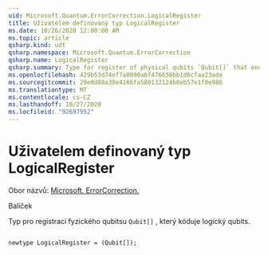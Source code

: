 ```yaml
---
uid: Microsoft.Quantum.ErrorCorrection.LogicalRegister
title: Uživatelem definovaný typ LogicalRegister
ms.date: 10/26/2020 12:00:00 AM
ms.topic: article
qsharp.kind: udt
qsharp.namespace: Microsoft.Quantum.ErrorCorrection
qsharp.name: LogicalRegister
qsharp.summary: Type for register of physical qubits `Qubit[]` that encode the logical qubits.
ms.openlocfilehash: 429b53d74ef7a0090a6f476656bb1d6cfaa23ade
ms.sourcegitcommit: 29e0d88a30e4166fa580132124b0eb57e1f0e986
ms.translationtype: MT
ms.contentlocale: cs-CZ
ms.lasthandoff: 10/27/2020
ms.locfileid: "92697952"
---
```

# <a name="logicalregister-user-defined-type"></a>Uživatelem definovaný typ LogicalRegister

Obor názvů: [Microsoft. ErrorCorrection.](xref:Microsoft.Quantum.ErrorCorrection)

Balíček [](https://nuget.org/packages/)


Typ pro registraci fyzického qubitsu `Qubit[]` , který kóduje logický qubits.

```qsharp

newtype LogicalRegister = (Qubit[]);
```

